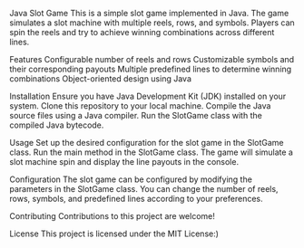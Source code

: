 Java Slot Game
This is a simple slot game implemented in Java. The game simulates a slot machine with multiple reels, rows, and symbols. Players can spin the reels and try to achieve winning combinations across different lines.

Features
Configurable number of reels and rows
Customizable symbols and their corresponding payouts
Multiple predefined lines to determine winning combinations
Object-oriented design using Java

Installation
Ensure you have Java Development Kit (JDK) installed on your system.
Clone this repository to your local machine.
Compile the Java source files using a Java compiler.
Run the SlotGame class with the compiled Java bytecode.

Usage
Set up the desired configuration for the slot game in the SlotGame class.
Run the main method in the SlotGame class.
The game will simulate a slot machine spin and display the line payouts in the console.

Configuration
The slot game can be configured by modifying the parameters in the SlotGame class. You can change the number of reels, rows, symbols, and predefined lines according to your preferences.

Contributing
Contributions to this project are welcome!

License
This project is licensed under the MIT License:)

